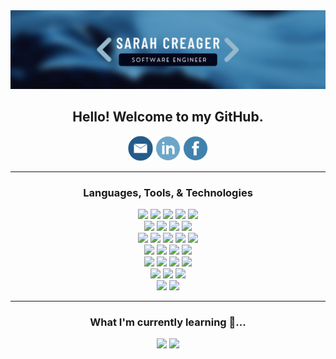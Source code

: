 <div align="center">
<img width="700px" src="./img/GitHubBannerImg.png">
</div>

<h2 align="center"> Hello! Welcome to my GitHub.</h2>


<div align="center">
<a href="mailto:sarah.f.creager@gmail.com"><img height="40" src="./img/emailIcon_.png"></a>
<a href="https://www.linkedin.com/in/sarah-creager/"><img height="40" src="./img/linkedInIcon.png"></a>
<a href="https://www.facebook.com/sarah.creager.2018/"><img height="40" src="./img/facebookIcon_.png"></a>
</div>

---------------------

<div align="center">
  <h3>Languages, Tools, & Technologies</h3>
  <img src ="https://img.shields.io/badge/-JavaScript-eed718?style=flat&logo=javascript&logoColor=ffffff">
  <img src="https://img.shields.io/badge/Sass-CC6699?style=flat&logo=sass&logoColor=white">
  <img src="https://img.shields.io/badge/CSS3-1572B6?style=flat&logo=css3&logoColor=white">
  <img src ="https://img.shields.io/badge/-HTML5-E34F26?style=flat&logo=html5&logoColor=white"> 
  <img src="https://img.shields.io/badge/-React-000000?style=flat&logo=react&logoColor=00c8ff">
  <br>
  <img src="https://img.shields.io/badge/React_Native-20232A?style=flat&logo=react&logoColor=61DAFB">
  <img src="https://img.shields.io/badge/Redux-593D88?style=flat&logo=redux&logoColor=white">
  <img src="https://img.shields.io/badge/React_Router-CA4245?style=flat&logo=react-router&logoColor=white">
  <img src="https://img.shields.io/badge/Node.js-6DA55F?style=flat&logo=node.js&logoColor=white">
  <br>
  <img src="https://img.shields.io/badge/-Express.js-787878?style=flat&logo=express&logoColor=%2361DAFB">
  <img src="https://img.shields.io/badge/Material--UI-0081CB?style=flat&logo=material-ui&logoColor=white">
  <img src="https://img.shields.io/badge/Bootstrap-563D7C?style=flat&logo=bootstrap&logoColor=white">
  <img src="https://img.shields.io/badge/Jest-C21325?style=flat&logo=Jest&logoColor=white">
  <img src="https://img.shields.io/badge/Netlify-00C7B7?style=flat&logo=netlify&logoColor=white">
  <br>
  <img src="https://img.shields.io/badge/GitHub_Pages-100000?style=flat&logo=github&logoColor=white">
  <img src="https://img.shields.io/badge/Heroku-430098?style=flat&logo=heroku&logoColor=white">
  <img src="https://img.shields.io/badge/Amazon_AWS-232F3E?style=flat&logo=amazon-aws&logoColor=white">
  <img src="https://img.shields.io/badge/Postgres-%23316192.svg?style=flat&logo=postgresql&logoColor=00c8ff">
  <br>
  <img src="https://img.shields.io/badge/MongoDB-6DA55F?style=flat&logo=mongodb&logoColor=white">
  <img src="https://img.shields.io/badge/Mongoose-%225ea94b.svg?style=flat&logo=mongodb&logoColor=white">
  <img src="https://img.shields.io/badge/SQLite-07405E?style=flat&logo=sqlite&logoColor=white">
  <img src="https://img.shields.io/badge/Sequelize-52B0E7?style=flat&logo=Sequelize&logoColor=white">
   <br>
  <img src="https://img.shields.io/badge/Postman-FF6C37?style=flat&logo=Postman&logoColor=white"> 
  <img src="https://img.shields.io/badge/JSON_Web_Tokens-787878?style=flat&logo=json-web-tokens&logoColor=white">
  <img src="https://img.shields.io/badge/GitHub_Actions-%232671E5.svg?style=flat&logo=git&logoColor=white">
  <br>
  <img src="https://img.shields.io/badge/Git-F05032?style=flat&logo=git&logoColor=white">
  <img src="https://img.shields.io/badge/Markdown-000000?style=flat&logo=markdown&logoColor=white">
</div>

---------------------

<div align="center">
  <h3>What I'm currently learning 🌱...</h3>
  <img src ="https://img.shields.io/badge/TypeScript-1572B6?style=flat&logo=javascript&logoColor=ffffff">
  <img src="https://img.shields.io/badge/GraphQL-52B0E7?style=flat&logo=GraphQL&logoColor=white">
</div>
